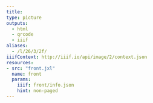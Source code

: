 ```yaml
---
title:
type: picture
outputs:
  - html
  - qrcode
  - iiif
aliases:
  - /l/26/3/2f/
iiifContext: http://iiif.io/api/image/2/context.json
resources:
- src: "front.jxl"
  name: front
  params:
    iiif: front/info.json
    hint: non-paged
---
```

